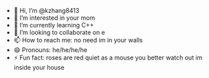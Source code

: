 - 👋 Hi, I’m @kzhang8413
- 👀 I’m interested in your mom
- 🌱 I’m currently learning C++
- 💞️ I’m looking to collaborate on                                                                                                              e
- 📫 How to reach me: no need im in your walls
- 😄 Pronouns: he/he/he/he
- ⚡ Fun fact: roses are red quiet as a mouse you better watch out im inside your house

<!---
kzhang8413/kzhang8413 is a ✨ special ✨ repository because its `README.md` (this file) appears on your GitHub profile.
You can click the Preview link to take a look at your changes.
--->
